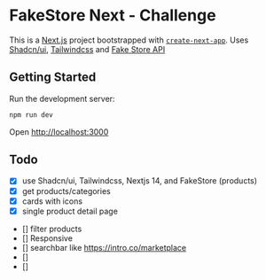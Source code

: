 # FakeStore Next - Challenge

This is a [Next.js](https://nextjs.org/) project bootstrapped with [`create-next-app`](https://github.com/vercel/next.js/tree/canary/packages/create-next-app). Uses [Shadcn/ui](https://ui.shadcn.com/), [Tailwindcss](https://tailwindcss.com/) and [Fake Store API](https://fakestoreapi.com/)

## Getting Started

Run the development server:

```bash
npm run dev
```

Open [http://localhost:3000](http://localhost:3000)

## Todo
- [x] use Shadcn/ui, Tailwindcss, Nextjs 14, and FakeStore (products)
- [x] get products/categories
- [x] cards with icons
- [x] single product detail page
- [] filter products
- [] Responsive
- [] searchbar like https://intro.co/marketplace
- [] 
- [] 
